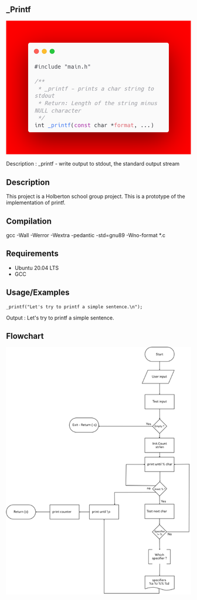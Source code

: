 ## _Printf
![Logo](https://github.com/FlorianM-C22/holbertonschool-printf/blob/main/1.png?size=75%)

Description : _printf - write output to stdout, the standard output stream
## Description

This project is a Holberton school group project.
This is a prototype of the implementation of printf.

## Compilation

gcc -Wall -Werror -Wextra -pedantic -std=gnu89 -Wno-format *.c

## Requirements

- Ubuntu 20.04 LTS
- GCC

## Usage/Examples

```code
_printf("Let's try to printf a simple sentence.\n");
```
Output : Let's try to printf a simple sentence.

## Flowchart

![Logo](https://github.com/FlorianM-C22/holbertonschool-printf/blob/main/HBTN_Flowchart/Printf-Flowchart.png?raw=true)


